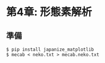 # 第4章: 形態素解析
## 準備
```shell
$ pip install japanize_matplotlib
$ mecab < neko.txt > mecab.neko.txt
```
